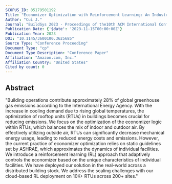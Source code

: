 ```yaml
---
SCOPUS_ID: 85179501192
Title: "Economizer Optimization with Reinforcement Learning: An Industry Perspective"
Author: "Cui J."
Journal: "BuildSys 2023 - Proceedings of the10th ACM International Conference on Systems for Energy-Efficient Buildings, Cities, and Transportation"
Publication Date: {'$date': '2023-11-15T00:00:00Z'}
Publication Year: 2023
DOI: "10.1145/3600100.3625685"
Source Type: "Conference Proceeding"
Document Type: "cp"
Document Type Description: "Conference Paper"
Affiliation: "Amazon.com, Inc."
Affiliation Country: "United States"
Cited by count: 0
---
```


## Abstract
"Building operations contribute approximately 28% of global greenhouse gas emissions according to the International Energy Agency. With the increase in cooling demand due to rising global temperatures, the optimization of rooftop units (RTUs) in buildings becomes crucial for reducing emissions. We focus on the optimization of the economizer logic within RTUs, which balances the mix of indoor and outdoor air. By effectively utilizing outside air, RTUs can significantly decrease mechanical energy usage, leading to reduced energy costs and emissions. However, the current practice of economizer optimization relies on static guidelines set by ASHRAE, which approximates the dynamics of individual facilities. We introduce a reinforcement learning (RL) approach that adaptively controls the economizer based on the unique characteristics of individual facilities. We have deployed our solution in the real-world across a distributed building stock. We address the scaling challenges with our cloud-based RL deployment on 10K+ RTUs across 200+ sites."

